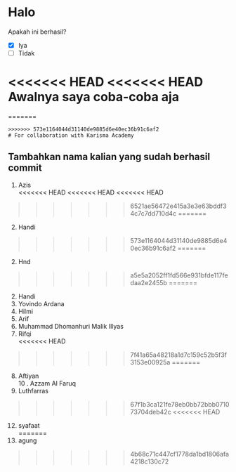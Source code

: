 # Halo

Apakah ini berhasil? <br>

-   [x] Iya
-   [ ] Tidak

<<<<<<< HEAD
<<<<<<< HEAD
Awalnya saya coba-coba aja
=======

=======
```
>>>>>>> 573e1164044d31140de9885d6e40ec36b91c6af2
# For collaboration with Karisma Academy
```

## Tambahkan nama kalian yang sudah berhasil commit

1. Azis <br>
<<<<<<< HEAD
<<<<<<< HEAD
<<<<<<< HEAD
>>>>>>> 6521ae56472e415a3e3e63bddf34c7c7dd710d4c
=======
2. Handi <br>
>>>>>>> 573e1164044d31140de9885d6e40ec36b91c6af2
=======
2. Hnd <br>
>>>>>>> a5e5a2052ff1fd566e931bfde117fedaa2e2455b
=======
2. Handi <br>
3. Yovindo Ardana <br>
4. Hilmi <br>
5. Arif <br>
6. Muhammad Dhomanhuri Malik Illyas <br>
7. Rifqi <br>
<<<<<<< HEAD

>>>>>>> 7f41a65a48218a1d7c159c52b5f3f3153e00925a
=======
8. Aftiyan <br>
10 . Azzam Al Faruq <br>
11. Luthfarras <br>
>>>>>>> 67f1b3ca121fe78eb0bb72bbb071073704deb42c
<<<<<<< HEAD
12. syafaat <br>
=======
12. agung
>>>>>>> 4b68c71c447cf1778da1bd1806afa4218c130c72
